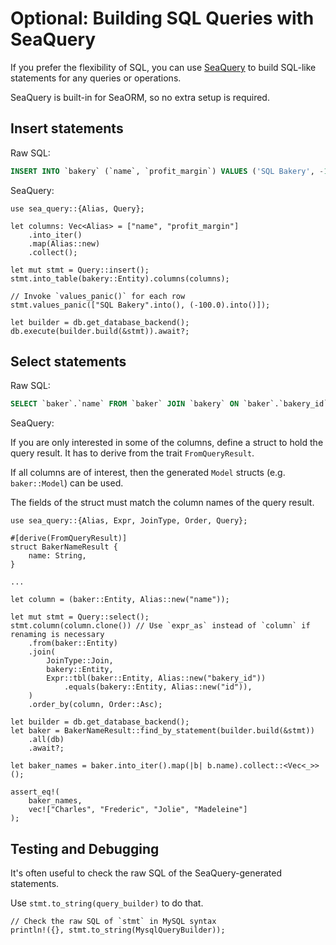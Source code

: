 # Optional: Building SQL Queries with SeaQuery

If you prefer the flexibility of SQL, you can use [SeaQuery](https://crates.io/crates/sea-query) to build SQL-like statements for any queries or operations.

SeaQuery is built-in for SeaORM, so no extra setup is required.

## Insert statements

Raw SQL:

```sql
INSERT INTO `bakery` (`name`, `profit_margin`) VALUES ('SQL Bakery', -100)
```

SeaQuery:

```rust, no_run
use sea_query::{Alias, Query};

let columns: Vec<Alias> = ["name", "profit_margin"]
    .into_iter()
    .map(Alias::new)
    .collect();

let mut stmt = Query::insert();
stmt.into_table(bakery::Entity).columns(columns);

// Invoke `values_panic()` for each row
stmt.values_panic(["SQL Bakery".into(), (-100.0).into()]);

let builder = db.get_database_backend();
db.execute(builder.build(&stmt)).await?;
```

## Select statements

Raw SQL:

```sql
SELECT `baker`.`name` FROM `baker` JOIN `bakery` ON `baker`.`bakery_id` = `bakery`.`id` ORDER BY `baker`.`name` ASC
```

SeaQuery:

If you are only interested in some of the columns, define a struct to hold the query result. It has to derive from the trait `FromQueryResult`.

If all columns are of interest, then the generated `Model` structs (e.g. `baker::Model`) can be used.

The fields of the struct must match the column names of the query result.

```rust, no_run
use sea_query::{Alias, Expr, JoinType, Order, Query};

#[derive(FromQueryResult)]
struct BakerNameResult {
    name: String,
}

...

let column = (baker::Entity, Alias::new("name"));

let mut stmt = Query::select();
stmt.column(column.clone()) // Use `expr_as` instead of `column` if renaming is necessary
    .from(baker::Entity)
    .join(
        JoinType::Join,
        bakery::Entity,
        Expr::tbl(baker::Entity, Alias::new("bakery_id"))
            .equals(bakery::Entity, Alias::new("id")),
    )
    .order_by(column, Order::Asc);

let builder = db.get_database_backend();
let baker = BakerNameResult::find_by_statement(builder.build(&stmt))
    .all(db)
    .await?;

let baker_names = baker.into_iter().map(|b| b.name).collect::<Vec<_>>();

assert_eq!(
    baker_names,
    vec!["Charles", "Frederic", "Jolie", "Madeleine"]
);
```

## Testing and Debugging

It's often useful to check the raw SQL of the SeaQuery-generated statements.

Use `stmt.to_string(query_builder)` to do that.

```rust, no_run
// Check the raw SQL of `stmt` in MySQL syntax
println!({}, stmt.to_string(MysqlQueryBuilder));
```
